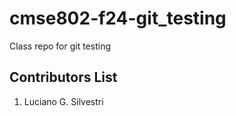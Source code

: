 # cmse802-f24-git_testing
Class repo for git testing


## Contributors List

1. Luciano G. Silvestri
